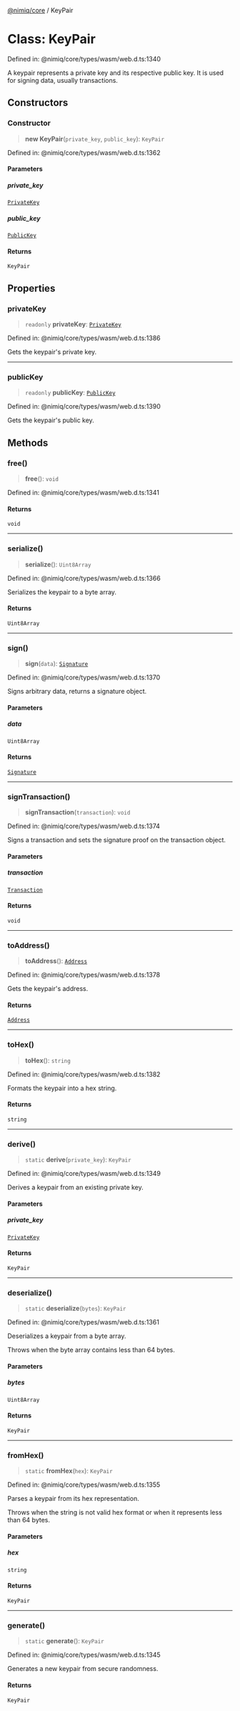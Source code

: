 [@nimiq/core](../globals.md) / KeyPair

# Class: KeyPair

Defined in: @nimiq/core/types/wasm/web.d.ts:1340

A keypair represents a private key and its respective public key.
It is used for signing data, usually transactions.

## Constructors

### Constructor

> **new KeyPair**(`private_key`, `public_key`): `KeyPair`

Defined in: @nimiq/core/types/wasm/web.d.ts:1362

#### Parameters

##### private\_key

[`PrivateKey`](PrivateKey.md)

##### public\_key

[`PublicKey`](PublicKey.md)

#### Returns

`KeyPair`

## Properties

### privateKey

> `readonly` **privateKey**: [`PrivateKey`](PrivateKey.md)

Defined in: @nimiq/core/types/wasm/web.d.ts:1386

Gets the keypair's private key.

***

### publicKey

> `readonly` **publicKey**: [`PublicKey`](PublicKey.md)

Defined in: @nimiq/core/types/wasm/web.d.ts:1390

Gets the keypair's public key.

## Methods

### free()

> **free**(): `void`

Defined in: @nimiq/core/types/wasm/web.d.ts:1341

#### Returns

`void`

***

### serialize()

> **serialize**(): `Uint8Array`

Defined in: @nimiq/core/types/wasm/web.d.ts:1366

Serializes the keypair to a byte array.

#### Returns

`Uint8Array`

***

### sign()

> **sign**(`data`): [`Signature`](Signature.md)

Defined in: @nimiq/core/types/wasm/web.d.ts:1370

Signs arbitrary data, returns a signature object.

#### Parameters

##### data

`Uint8Array`

#### Returns

[`Signature`](Signature.md)

***

### signTransaction()

> **signTransaction**(`transaction`): `void`

Defined in: @nimiq/core/types/wasm/web.d.ts:1374

Signs a transaction and sets the signature proof on the transaction object.

#### Parameters

##### transaction

[`Transaction`](Transaction.md)

#### Returns

`void`

***

### toAddress()

> **toAddress**(): [`Address`](Address.md)

Defined in: @nimiq/core/types/wasm/web.d.ts:1378

Gets the keypair's address.

#### Returns

[`Address`](Address.md)

***

### toHex()

> **toHex**(): `string`

Defined in: @nimiq/core/types/wasm/web.d.ts:1382

Formats the keypair into a hex string.

#### Returns

`string`

***

### derive()

> `static` **derive**(`private_key`): `KeyPair`

Defined in: @nimiq/core/types/wasm/web.d.ts:1349

Derives a keypair from an existing private key.

#### Parameters

##### private\_key

[`PrivateKey`](PrivateKey.md)

#### Returns

`KeyPair`

***

### deserialize()

> `static` **deserialize**(`bytes`): `KeyPair`

Defined in: @nimiq/core/types/wasm/web.d.ts:1361

Deserializes a keypair from a byte array.

Throws when the byte array contains less than 64 bytes.

#### Parameters

##### bytes

`Uint8Array`

#### Returns

`KeyPair`

***

### fromHex()

> `static` **fromHex**(`hex`): `KeyPair`

Defined in: @nimiq/core/types/wasm/web.d.ts:1355

Parses a keypair from its hex representation.

Throws when the string is not valid hex format or when it represents less than 64 bytes.

#### Parameters

##### hex

`string`

#### Returns

`KeyPair`

***

### generate()

> `static` **generate**(): `KeyPair`

Defined in: @nimiq/core/types/wasm/web.d.ts:1345

Generates a new keypair from secure randomness.

#### Returns

`KeyPair`
